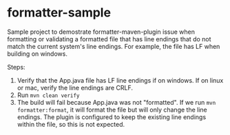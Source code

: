 # formatter-sample
Sample project to demostrate formatter-maven-plugin issue when formatting or validating a formatted file that has line endings that do not match the current system's line endings. For example, the file has LF when building on windows.

Steps:
1. Verify that the App.java file has LF line endings if on windows. If on linux or mac, verify the line endings are CRLF.
2. Run `mvn clean verify`
3. The build will fail because App.java was not "formatted". If we run `mvn formatter:format`, it will format the file but will only change the line endings. The plugin is configured to keep the existing line endings within the file, so this is not expected.
